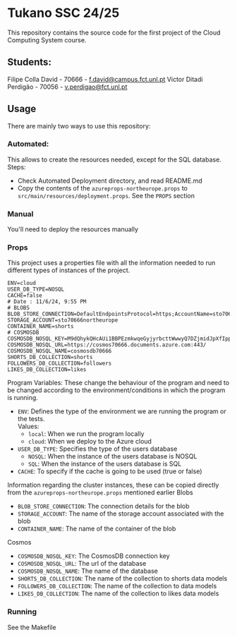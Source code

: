 # Tukano SSC 24/25
This repository contains the source code for the first project
of the Cloud Computing System course.

## Students:
Filipe Colla David - 70666 - f.david@campus.fct.unl.pt
Victor Ditadi Perdigão -  70056 - v.perdigao@fct.unl.pt

## Usage
There are mainly two ways to use this repository:

### Automated:
This allows to create the resources needed, except for the 
SQL database.
Steps:
- Check Automated Deployment directory, and read README.md
- Copy the contents of the ```azureprops-northeurope.props```
to ```src/main/resources/deployment.props```. See the ```PROPS```
section

### Manual
You'll need to deploy the resources manually

### Props
This project uses a properties file with all the information needed
to run different types of instances of the project.
```
ENV=cloud
USER_DB_TYPE=NOSQL
CACHE=false
# Date : 11/6/24, 9:55 PM
# BLOBS
BLOB_STORE_CONNECTION=DefaultEndpointsProtocol=https;AccountName=sto70666northeurope;AccountKey=UKcoYV02f/Ebef5w0mJmuncnyrBmpiFN3tuoo5bBC2oDUY64r5PKJUQiEoreZ1sJlAC1vce0Y3vi+AStmq5ufg==;EndpointSuffix=core.windows.net
STORAGE_ACCOUNT=sto70666northeurope
CONTAINER_NAME=shorts
# COSMOSDB
COSMOSDB_NOSQL_KEY=M9dQhykQHcAUi1BBPEzmkwqeGyjyrbcttWwwyQ7DZjmidJpXfIppT17h8qM2tu4XwfjHrzZwipBtACDbWPXqVQ==
COSMOSDB_NOSQL_URL=https://cosmos70666.documents.azure.com:443/
COSMOSDB_NOSQL_NAME=cosmosdb70666
SHORTS_DB_COLLECTION=shorts
FOLLOWERS_DB_COLLECTION=followers
LIKES_DB_COLLECTION=likes
```
Program Variables: These change the behaviour of the program and need to be changed
according to the environment/conditions in which the program is running.
- ``ENV``: Defines the type of the environment we are running
the program or the tests.<br>
Values:
  - ``local``: When we run the program locally
  - ``cloud``: When we deploy to the Azure cloud
- ``USER_DB_TYPE``: Specifies the type of the users database
  - ``NOSQL``: When the instance of the users database is NOSQL
  - ``SQL``: When the instance of the users database is SQL
- ``CACHE``: To specify if the cache is going to be used (true or false)

Information regarding the cluster instances, these can be copied directly from the
```azureprops-northeurope.props``` mentioned earlier
Blobs
- ``BLOB_STORE_CONNECTION``: The connection details for the blob
- ``STORAGE_ACCOUNT``: The name of the storage account associated with the blob
- ``CONTAINER_NAME``: The name of the container of the blob

Cosmos
- ``COSMOSDB_NOSQL_KEY``: The CosmosDB connection key
- ``COSMOSDB_NOSQL_URL``: The url of the database
- ``COSMOSDB_NOSQL_NAME``: The name of the database
- ``SHORTS_DB_COLLECTION``: The name of the collection to shorts data models 
- ``FOLLOWERS_DB_COLLECTION``: The name of the collection to data models
- ``LIKES_DB_COLLECTION``: The name of the collection to likes data models

### Running
See the Makefile
